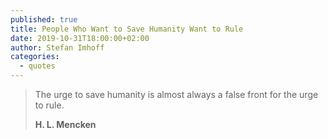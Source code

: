```yaml
---
published: true
title: People Who Want to Save Humanity Want to Rule
date: 2019-10-31T18:00:00+02:00
author: Stefan Imhoff
categories:
  - quotes
---
```


> The urge to save humanity is almost always a false front for the urge to rule.
>
> **H. L. Mencken**
